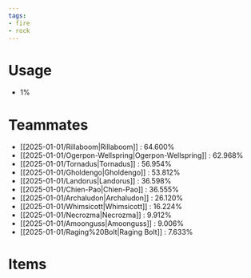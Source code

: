 ```yaml
---
tags:
- fire
- rock
---
```

# Usage
- 1%
# Teammates
- [[2025-01-01/Rillaboom|Rillaboom]] : 64.600%
- [[2025-01-01/Ogerpon-Wellspring|Ogerpon-Wellspring]] : 62.968%
- [[2025-01-01/Tornadus|Tornadus]] : 56.954%
- [[2025-01-01/Gholdengo|Gholdengo]] : 53.812%
- [[2025-01-01/Landorus|Landorus]] : 36.598%
- [[2025-01-01/Chien-Pao|Chien-Pao]] : 36.555%
- [[2025-01-01/Archaludon|Archaludon]] : 26.120%
- [[2025-01-01/Whimsicott|Whimsicott]] : 16.224%
- [[2025-01-01/Necrozma|Necrozma]] : 9.912%
- [[2025-01-01/Amoonguss|Amoonguss]] : 9.006%
- [[2025-01-01/Raging%20Bolt|Raging Bolt]] : 7.633%
# Items